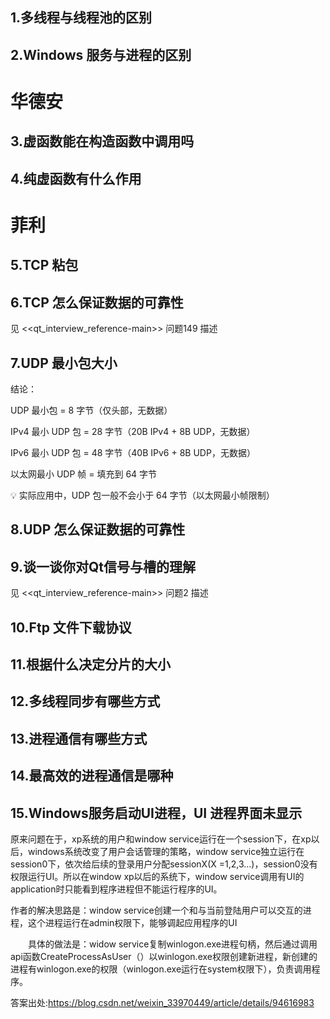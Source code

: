 ## 1.多线程与线程池的区别

## 2.Windows 服务与进程的区别

# 华德安
## 3.虚函数能在构造函数中调用吗

## 4.纯虚函数有什么作用

# 菲利
## 5.TCP 粘包

## 6.TCP 怎么保证数据的可靠性
见 <<qt_interview_reference-main>> 问题149 描述

## 7.UDP 最小包大小
结论：

UDP 最小包 = 8 字节（仅头部，无数据）

IPv4 最小 UDP 包 = 28 字节（20B IPv4 + 8B UDP，无数据）

IPv6 最小 UDP 包 = 48 字节（40B IPv6 + 8B UDP，无数据）

以太网最小 UDP 帧 = 填充到 64 字节

💡 实际应用中，UDP 包一般不会小于 64 字节（以太网最小帧限制）

## 8.UDP 怎么保证数据的可靠性

## 9.谈一谈你对Qt信号与槽的理解
见 <<qt_interview_reference-main>> 问题2 描述

## 10.Ftp 文件下载协议

## 11.根据什么决定分片的大小

## 12.多线程同步有哪些方式

## 13.进程通信有哪些方式

## 14.最高效的进程通信是哪种

## 15.Windows服务启动UI进程，UI 进程界面未显示
原来问题在于，xp系统的用户和window service运行在一个session下，在xp以后，windows系统改变了用户会话管理的策略，window service独立运行在session0下，依次给后续的登录用户分配sessionX(X =1,2,3...)，session0没有权限运行UI。所以在window xp以后的系统下，window service调用有UI的application时只能看到程序进程但不能运行程序的UI。

作者的解决思路是：window service创建一个和与当前登陆用户可以交互的进程，这个进程运行在admin权限下，能够调起应用程序的UI

　　具体的做法是：widow service复制winlogon.exe进程句柄，然后通过调用api函数CreateProcessAsUser（）以winlogon.exe权限创建新进程，新创建的进程有winlogon.exe的权限（winlogon.exe运行在system权限下），负责调用程序。

答案出处:https://blog.csdn.net/weixin_33970449/article/details/94616983